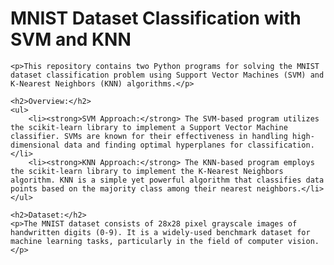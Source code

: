 <h1>MNIST Dataset Classification with SVM and KNN</h1>

    <p>This repository contains two Python programs for solving the MNIST dataset classification problem using Support Vector Machines (SVM) and K-Nearest Neighbors (KNN) algorithms.</p>

    <h2>Overview:</h2>
    <ul>
        <li><strong>SVM Approach:</strong> The SVM-based program utilizes the scikit-learn library to implement a Support Vector Machine classifier. SVMs are known for their effectiveness in handling high-dimensional data and finding optimal hyperplanes for classification.</li>
        <li><strong>KNN Approach:</strong> The KNN-based program employs the scikit-learn library to implement the K-Nearest Neighbors algorithm. KNN is a simple yet powerful algorithm that classifies data points based on the majority class among their nearest neighbors.</li>
    </ul>

    <h2>Dataset:</h2>
    <p>The MNIST dataset consists of 28x28 pixel grayscale images of handwritten digits (0-9). It is a widely-used benchmark dataset for machine learning tasks, particularly in the field of computer vision.</p>
